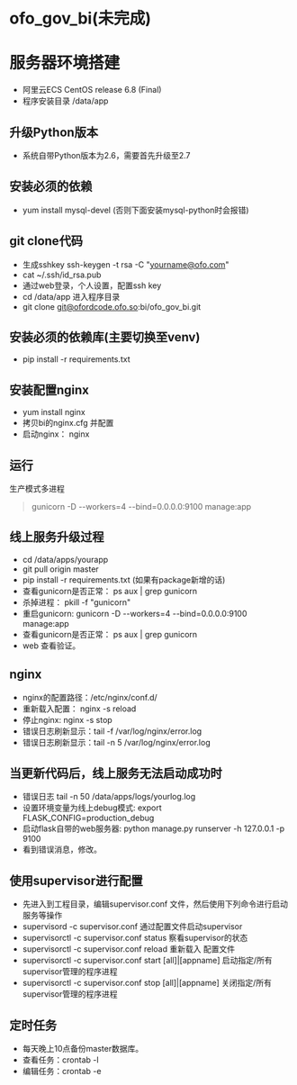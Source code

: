 # ofo_gov_bi(未完成)

# 服务器环境搭建
- 阿里云ECS CentOS release 6.8 (Final)
- 程序安装目录 /data/app

## 升级Python版本
- 系统自带Python版本为2.6，需要首先升级至2.7

## 安装必须的依赖
- yum install mysql-devel (否则下面安装mysql-python时会报错)

## git clone代码
- 生成sshkey ssh-keygen -t rsa -C "yourname@ofo.com"
- cat ~/.ssh/id_rsa.pub
- 通过web登录，个人设置，配置ssh key
- cd /data/app 进入程序目录
- git clone git@ofordcode.ofo.so:bi/ofo_gov_bi.git

## 安装必须的依赖库(主要切换至venv)
- pip install -r requirements.txt

## 安装配置nginx
- yum install nginx
- 拷贝bi的nginx.cfg 并配置
- 启动nginx： nginx

## 运行
生产模式多进程
> gunicorn -D --workers=4 --bind=0.0.0.0:9100 manage:app

## 线上服务升级过程
- cd /data/apps/yourapp
- git pull origin master
- pip install -r requirements.txt (如果有package新增的话)
- 查看gunicorn是否正常： ps aux | grep gunicorn
- 杀掉进程： pkill -f "gunicorn"
- 重启gunicorn: gunicorn -D --workers=4 --bind=0.0.0.0:9100 manage:app
- 查看gunicorn是否正常： ps aux | grep gunicorn
- web 查看验证。

## nginx
- nginx的配置路径：/etc/nginx/conf.d/
- 重新载入配置： nginx -s reload
- 停止nginx: nginx -s stop
- 错误日志刷新显示：tail -f /var/log/nginx/error.log
- 错误日志刷新显示：tail -n 5 /var/log/nginx/error.log

## 当更新代码后，线上服务无法启动成功时
- 错误日志 tail -n 50 /data/apps/logs/yourlog.log
- 设置环境变量为线上debug模式: export FLASK_CONFIG=production_debug
- 启动flask自带的web服务器: python manage.py runserver -h 127.0.0.1 -p 9100
- 看到错误消息，修改。

## 使用supervisor进行配置
- 先进入到工程目录，编辑supervisor.conf 文件，然后使用下列命令进行启动服务等操作
- supervisord -c supervisor.conf                             通过配置文件启动supervisor
- supervisorctl -c supervisor.conf status                    察看supervisor的状态
- supervisorctl -c supervisor.conf reload                    重新载入 配置文件
- supervisorctl -c supervisor.conf start [all]|[appname]     启动指定/所有 supervisor管理的程序进程
- supervisorctl -c supervisor.conf stop [all]|[appname]      关闭指定/所有 supervisor管理的程序进程

## 定时任务
- 每天晚上10点备份master数据库。
- 查看任务：crontab -l
- 编辑任务：crontab -e
